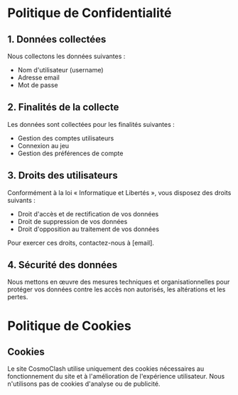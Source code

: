 # Politique de Confidentialité

## 1. Données collectées

Nous collectons les données suivantes :

- Nom d'utilisateur (username)
- Adresse email
- Mot de passe

## 2. Finalités de la collecte

Les données sont collectées pour les finalités suivantes :

- Gestion des comptes utilisateurs
- Connexion au jeu
- Gestion des préférences de compte

## 3. Droits des utilisateurs

Conformément à la loi « Informatique et Libertés », vous disposez des droits suivants :

- Droit d'accès et de rectification de vos données
- Droit de suppression de vos données
- Droit d'opposition au traitement de vos données

Pour exercer ces droits, contactez-nous à [email].

## 4. Sécurité des données

Nous mettons en œuvre des mesures techniques et organisationnelles pour protéger vos données contre les accès non autorisés, les altérations et les pertes.

# Politique de Cookies

## Cookies

Le site CosmoClash utilise uniquement des cookies nécessaires au fonctionnement du site et à l'amélioration de l'expérience utilisateur. Nous n'utilisons pas de cookies d'analyse ou de publicité.
